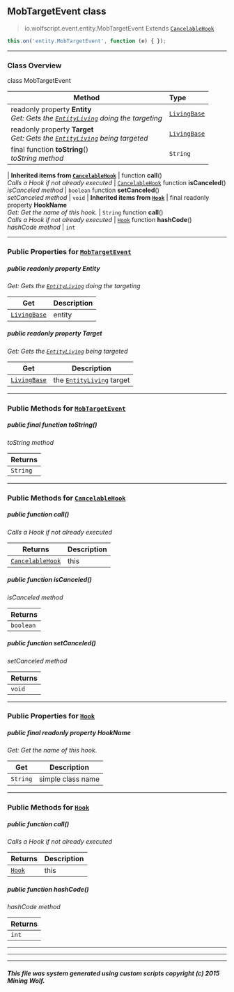 ## MobTargetEvent __class__

>io.wolfscript.event.entity.MobTargetEvent
>Extends [`CancelableHook`](../../hook/CancelableHook.md)
``` javascript
this.on('entity.MobTargetEvent', function (e) { });
```


---

### Class Overview

class MobTargetEvent

Method | Type   
--- | :--- 
 readonly property __Entity__ <br> _Get: Gets the [`EntityLiving`](../../api/entity/living/EntityLiving.md) doing the targeting_ | [`LivingBase`](../../api/entity/living/LivingBase.md)
 readonly property __Target__ <br> _Get: Gets the [`EntityLiving`](../../api/entity/living/EntityLiving.md) being targeted_ | [`LivingBase`](../../api/entity/living/LivingBase.md)
final function __toString__() <br> _toString method_ | `String`
 |
__Inherited items from [`CancelableHook`](../../hook/CancelableHook.md)__ |
 function __call__() <br> _Calls a Hook if not already executed_ | [`CancelableHook`](../../hook/CancelableHook.md)
 function __isCanceled__() <br> _isCanceled method_ | `boolean`
 function __setCanceled__() <br> _setCanceled method_ | `void`
 |
__Inherited items from [`Hook`](../../hook/Hook.md)__ |
final readonly property __HookName__ <br> _Get: Get the name of this hook._ | `String`
 function __call__() <br> _Calls a Hook if not already executed_ | [`Hook`](../../hook/Hook.md)
 function __hashCode__() <br> _hashCode method_ | `int`







---


### Public Properties for [`MobTargetEvent`](MobTargetEvent.md)

##### <a id='entity'></a>public  readonly property __Entity__

_Get: Gets the [`EntityLiving`](../../api/entity/living/EntityLiving.md) doing the targeting_

Get | Description
--- | --- 
[`LivingBase`](../../api/entity/living/LivingBase.md) | entity



##### <a id='target'></a>public  readonly property __Target__

_Get: Gets the [`EntityLiving`](../../api/entity/living/EntityLiving.md) being targeted_

Get | Description
--- | --- 
[`LivingBase`](../../api/entity/living/LivingBase.md) | the [`EntityLiving`](../../api/entity/living/EntityLiving.md) target



---

### Public Methods for [`MobTargetEvent`](MobTargetEvent.md)

##### <a id='tostring'></a>public final function __toString__()

_toString method_

Returns | 
--- | 
`String` |


---

### Public Methods for [`CancelableHook`](../../hook/CancelableHook.md)

##### <a id='call'></a>public  function __call__()

_Calls a Hook if not already executed_

Returns | Description
--- | --- 
[`CancelableHook`](../../hook/CancelableHook.md) | this


##### <a id='iscanceled'></a>public  function __isCanceled__()

_isCanceled method_

Returns | 
--- | 
`boolean` |


##### <a id='setcanceled'></a>public  function __setCanceled__()

_setCanceled method_

Returns | 
--- | 
`void` |


---

### Public Properties for [`Hook`](../../hook/Hook.md)

##### <a id='hookname'></a>public final readonly property __HookName__

_Get: Get the name of this hook._

Get | Description
--- | --- 
`String` | simple class name



---

### Public Methods for [`Hook`](../../hook/Hook.md)

##### <a id='call'></a>public  function __call__()

_Calls a Hook if not already executed_

Returns | Description
--- | --- 
[`Hook`](../../hook/Hook.md) | this


##### <a id='hashcode'></a>public  function __hashCode__()

_hashCode method_

Returns | 
--- | 
`int` |


---


---


---


##### This file was system generated using custom scripts copyright (c) 2015 Mining Wolf.
	

